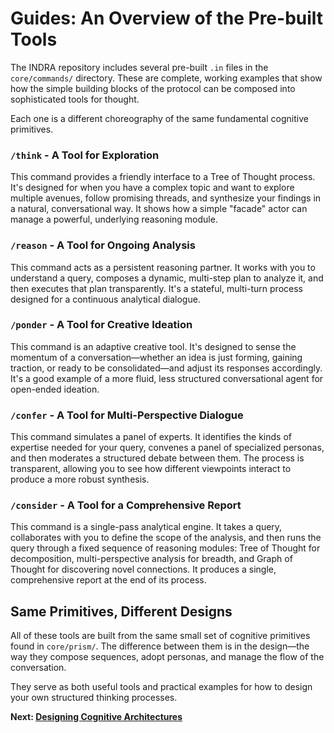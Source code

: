 # Guides: An Overview of the Pre-built Tools

The INDRA repository includes several pre-built `.in` files in the `core/commands/` directory. These are complete, working examples that show how the simple building blocks of the protocol can be composed into sophisticated tools for thought.

Each one is a different choreography of the same fundamental cognitive primitives.

### `/think` - A Tool for Exploration

This command provides a friendly interface to a Tree of Thought process. It's designed for when you have a complex topic and want to explore multiple avenues, follow promising threads, and synthesize your findings in a natural, conversational way. It shows how a simple "facade" actor can manage a powerful, underlying reasoning module.

### `/reason` - A Tool for Ongoing Analysis

This command acts as a persistent reasoning partner. It works with you to understand a query, composes a dynamic, multi-step plan to analyze it, and then executes that plan transparently. It's a stateful, multi-turn process designed for a continuous analytical dialogue.

### `/ponder` - A Tool for Creative Ideation

This command is an adaptive creative tool. It's designed to sense the momentum of a conversation—whether an idea is just forming, gaining traction, or ready to be consolidated—and adjust its responses accordingly. It's a good example of a more fluid, less structured conversational agent for open-ended ideation.

### `/confer` - A Tool for Multi-Perspective Dialogue

This command simulates a panel of experts. It identifies the kinds of expertise needed for your query, convenes a panel of specialized personas, and then moderates a structured debate between them. The process is transparent, allowing you to see how different viewpoints interact to produce a more robust synthesis.

### `/consider` - A Tool for a Comprehensive Report

This command is a single-pass analytical engine. It takes a query, collaborates with you to define the scope of the analysis, and then runs the query through a fixed sequence of reasoning modules: Tree of Thought for decomposition, multi-perspective analysis for breadth, and Graph of Thought for discovering novel connections. It produces a single, comprehensive report at the end of its process.

## Same Primitives, Different Designs

All of these tools are built from the same small set of cognitive primitives found in `core/prism/`. The difference between them is in the design—the way they compose sequences, adopt personas, and manage the flow of the conversation.

They serve as both useful tools and practical examples for how to design your own structured thinking processes.

**Next: [Designing Cognitive Architectures](./01-designing-cognitive-architectures.md)**
